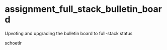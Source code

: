 # assignment_full_stack_bulletin_board
Upvoting and upgrading the bulletin board to full-stack status


schoetlr